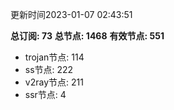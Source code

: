 更新时间2023-01-07 02:43:51

**总订阅: 73**
**总节点: 1468**
**有效节点: 551**
- trojan节点: 114
- ss节点: 222
- v2ray节点: 211
- ssr节点: 4

